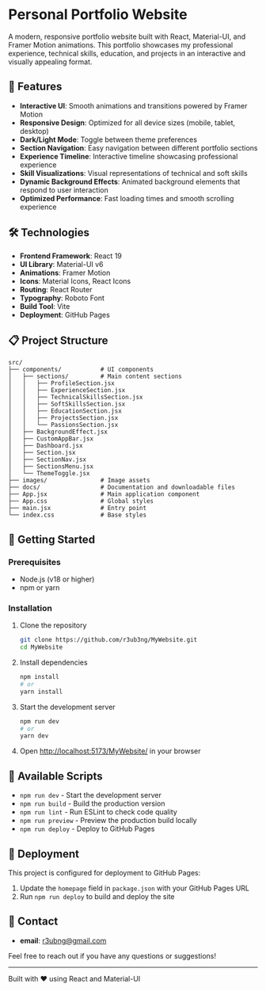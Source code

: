 # Personal Portfolio Website

A modern, responsive portfolio website built with React, Material-UI, and Framer Motion animations. This portfolio showcases my professional experience, technical skills, education, and projects in an interactive and visually appealing format.

## 🚀 Features

- **Interactive UI**: Smooth animations and transitions powered by Framer Motion
- **Responsive Design**: Optimized for all device sizes (mobile, tablet, desktop)
- **Dark/Light Mode**: Toggle between theme preferences
- **Section Navigation**: Easy navigation between different portfolio sections
- **Experience Timeline**: Interactive timeline showcasing professional experience
- **Skill Visualizations**: Visual representations of technical and soft skills
- **Dynamic Background Effects**: Animated background elements that respond to user interaction
- **Optimized Performance**: Fast loading times and smooth scrolling experience

## 🛠️ Technologies

- **Frontend Framework**: React 19
- **UI Library**: Material-UI v6
- **Animations**: Framer Motion
- **Icons**: Material Icons, React Icons
- **Routing**: React Router
- **Typography**: Roboto Font
- **Build Tool**: Vite
- **Deployment**: GitHub Pages

## 📋 Project Structure

```
src/
├── components/           # UI components
│   ├── sections/         # Main content sections
│   │   ├── ProfileSection.jsx
│   │   ├── ExperienceSection.jsx
│   │   ├── TechnicalSkillsSection.jsx
│   │   ├── SoftSkillsSection.jsx
│   │   ├── EducationSection.jsx
│   │   ├── ProjectsSection.jsx
│   │   └── PassionsSection.jsx
│   ├── BackgroundEffect.jsx
│   ├── CustomAppBar.jsx
│   ├── Dashboard.jsx
│   ├── Section.jsx
│   ├── SectionNav.jsx
│   ├── SectionsMenu.jsx
│   └── ThemeToggle.jsx
├── images/               # Image assets
├── docs/                 # Documentation and downloadable files
├── App.jsx               # Main application component
├── App.css               # Global styles
├── main.jsx              # Entry point
└── index.css             # Base styles
```

## 🚀 Getting Started

### Prerequisites

- Node.js (v18 or higher)
- npm or yarn

### Installation

1. Clone the repository
   ```bash
   git clone https://github.com/r3ub3ng/MyWebsite.git
   cd MyWebsite
   ```

2. Install dependencies
   ```bash
   npm install
   # or
   yarn install
   ```

3. Start the development server
   ```bash
   npm run dev
   # or
   yarn dev
   ```

4. Open [http://localhost:5173/MyWebsite/](http://localhost:5173/MyWebsite/) in your browser

## 🔧 Available Scripts

- `npm run dev` - Start the development server
- `npm run build` - Build the production version
- `npm run lint` - Run ESLint to check code quality
- `npm run preview` - Preview the production build locally
- `npm run deploy` - Deploy to GitHub Pages

## 🚀 Deployment

This project is configured for deployment to GitHub Pages:

1. Update the `homepage` field in `package.json` with your GitHub Pages URL
2. Run `npm run deploy` to build and deploy the site

## 📧 Contact

 - **email**: r3ubng@gmail.com

Feel free to reach out if you have any questions or suggestions!

---

Built with ❤️ using React and Material-UI
